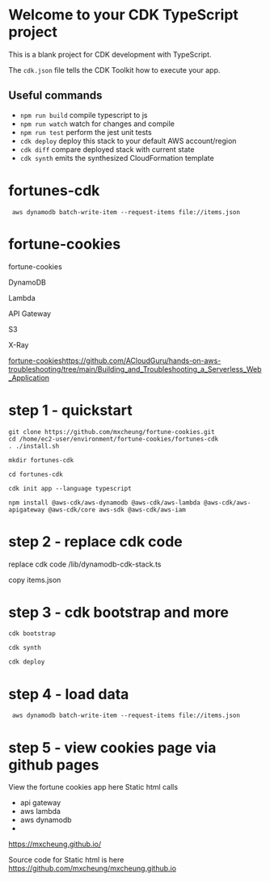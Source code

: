 # Welcome to your CDK TypeScript project

This is a blank project for CDK development with TypeScript.

The `cdk.json` file tells the CDK Toolkit how to execute your app.

## Useful commands

* `npm run build`   compile typescript to js
* `npm run watch`   watch for changes and compile
* `npm run test`    perform the jest unit tests
* `cdk deploy`      deploy this stack to your default AWS account/region
* `cdk diff`        compare deployed stack with current state
* `cdk synth`       emits the synthesized CloudFormation template


# fortunes-cdk


```
 aws dynamodb batch-write-item --request-items file://items.json
```

# fortune-cookies
fortune-cookies

DynamoDB

Lambda

API Gateway

S3

X-Ray


[fortune-cookies](https://github.com/ACloudGuru/hands-on-aws-troubleshooting/tree/main/Building_and_Troubleshooting_a_Serverless_Web_Application)https://github.com/ACloudGuru/hands-on-aws-troubleshooting/tree/main/Building_and_Troubleshooting_a_Serverless_Web_Application

# step 1 - quickstart

```
git clone https://github.com/mxcheung/fortune-cookies.git
cd /home/ec2-user/environment/fortune-cookies/fortunes-cdk
. ./install.sh

```


```
mkdir fortunes-cdk

cd fortunes-cdk

cdk init app --language typescript

npm install @aws-cdk/aws-dynamodb @aws-cdk/aws-lambda @aws-cdk/aws-apigateway @aws-cdk/core aws-sdk @aws-cdk/aws-iam
```

# step 2 - replace cdk code

replace cdk  code /lib/dynamodb-cdk-stack.ts

copy items.json

# step 3 - cdk bootstrap and more

```
cdk bootstrap

cdk synth

cdk deploy
```

# step 4 - load data

```
 aws dynamodb batch-write-item --request-items file://items.json
```

# step 5 - view cookies page via github pages
View the fortune cookies app here
Static html calls 
   * api gateway
   * aws lambda
   * aws dynamodb
   * 
https://mxcheung.github.io/


Source code for Static html is here
https://github.com/mxcheung/mxcheung.github.io
